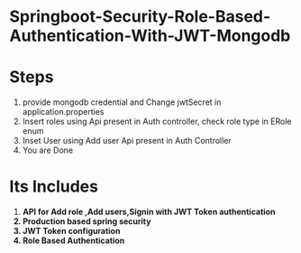 # Springboot-Security-Role-Based-Authentication-With-JWT-Mongodb
# Steps
1. provide mongodb credential and Change jwtSecret in application.properties <br/>
2. Insert roles using Api present in Auth controller, check role type in ERole enum <br/>
3. Inset User using Add user Api present in Auth Controller <br/>
4. You are Done <br/>

# Its Includes
1. <b>API for Add role ,Add users,Signin with JWT Token authentication <br/>
2. Production based spring security <br/>
3. JWT Token configuration <br/>
4. Role Based Authentication <br/>
